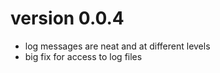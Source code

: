 # version 0.0.4
 - log messages are neat and at different levels
 - big fix for access to log files 
 
